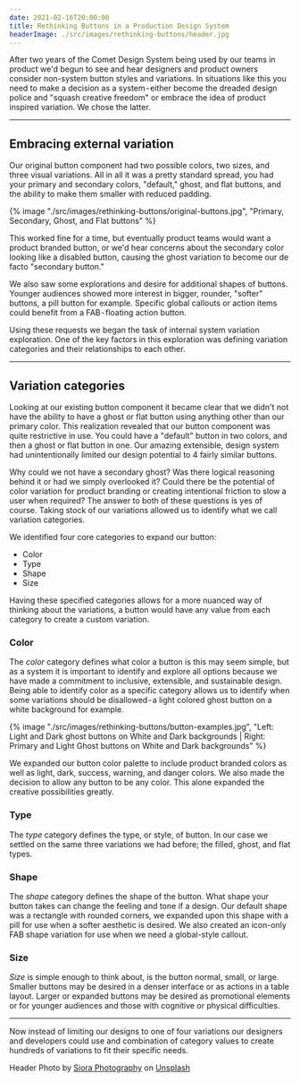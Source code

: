 ```yaml
---
date: 2021-02-16T20:00:00
title: Rethinking Buttons in a Production Design System
headerImage: ./src/images/rethinking-buttons/header.jpg
---
```


After two years of the Comet Design System being used by our teams in product we'd begun to see and hear designers and product owners consider non-system button styles and variations.
In situations like this you need to make a decision as a system - either become the dreaded design police and "squash creative freedom" or embrace the idea of product inspired variation. We chose the latter.


<hr/>

## Embracing external variation

Our original button component had two possible colors, two sizes, and three visual variations. All in all it was a pretty standard spread, you had your primary and secondary colors, "default," ghost, and flat buttons, and the ability to make them smaller with reduced padding.

{% image "./src/images/rethinking-buttons/original-buttons.jpg", "Primary, Secondary, Ghost, and Flat buttons" %}

This worked fine for a time, but eventually product teams would want a product branded button, or we'd hear concerns about the secondary color looking like a disabled button, causing the ghost variation to become our de facto "secondary button."

We also saw some explorations and desire for additional shapes of buttons. Younger audiences showed more interest in bigger, rounder, "softer" buttons, a pill button for example. Specific global callouts or action items could benefit from a FAB - floating action button.

Using these requests we began the task of internal system variation exploration. One of the key factors in this exploration was defining variation categories and their relationships to each other.


<hr/>

## Variation categories

Looking at our existing button component it became clear that we didn't not have the ability to have a ghost or flat button using anything other than our primary color. This realization revealed that our button component was quite restrictive in use. You could have a "default" button in two colors, and then a ghost or flat button in one. Our amazing extensible, design system had unintentionally limited our design potential to 4 fairly similar buttons.

Why could we not have a secondary ghost? Was there logical reasoning behind it or had we simply overlooked it? Could there be the potential of color variation for product branding or creating intentional friction to slow a user when required? The answer to both of these questions is yes of course. Taking stock of our variations allowed us to identify what we call variation categories.

We identified four core categories to expand our button:
- Color
- Type
- Shape
- Size

Having these specified categories allows for a more nuanced way of thinking about the variations, a button would have any value from each category to create a custom variation.

### Color

The *color* category defines what color a button is this may seem simple, but as a system it is important to identify and explore all options because we have made a commitment to inclusive, extensible, and sustainable design. Being able to identify color as a specific category allows us to identify when some variations should be disallowed - a light colored ghost button on a white background for example.

{% image "./src/images/rethinking-buttons/button-examples.jpg", "Left: Light and Dark ghost buttons on White and Dark backgrounds | Right: Primary and Light Ghost buttons on White and Dark backgrounds" %}
 
We expanded our button color palette to include product branded colors as well as light, dark, success, warning, and danger colors. We also made the decision to allow any button to be any color. This alone expanded the creative possibilities greatly.

### Type

The *type* category defines the type, or style, of button. In our case we settled on the same three variations we had before; the filled, ghost, and flat types.

### Shape

The *shape* category defines the shape of the button. What shape your button takes can change the feeling and tone if a design. Our default shape was a rectangle with rounded corners, we expanded upon this shape with a pill for use when a softer aesthetic is desired. We also created an icon-only FAB shape variation for use when we need a global-style callout.

### Size

*Size* is simple enough to think about, is the button normal, small, or large. Smaller buttons may be desired in a denser interface or as actions in a table layout. Larger or expanded buttons may be desired as promotional elements or for younger audiences and those with cognitive or physical difficulties.


<hr/>

Now instead of limiting our designs to one of four variations our designers and developers could use and combination of category values to create hundreds of variations to fit their specific needs.

Header Photo by [Siora Photography](https://medium.com/r/?url=https%3A%2F%2Funsplash.com%2F%40siora18%3Futm_source%3Dunsplash%26utm_medium%3Dreferral%26utm_content%3DcreditCopyText) on [Unsplash](https://medium.com/r/?url=https%3A%2F%2Funsplash.com%2F%3Futm_source%3Dunsplash%26utm_medium%3Dreferral%26utm_content%3DcreditCopyText)